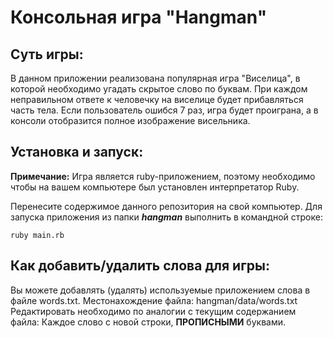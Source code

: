 Консольная игра "Hangman"
===

## Суть игры:

В данном приложении реализована популярная игра "Виселица", в которой необходимо угадать скрытое слово
по буквам. При каждом неправильном ответе к человечку на виселице будет прибавляться часть
тела. Если пользователь ошибся 7 раз, игра будет проиграна, а в консоли отобразится 
полное изображение висельника.

## Установка и запуск:

**Примечание:** Игра является ruby-приложением, поэтому необходимо чтобы на вашем компьютере был 
установлен интерпретатор Ruby.

Перенесите содержимое данного репозитория на свой компьютер.
Для запуска приложения из папки ***hangman*** выполнить в командной строке:

```
ruby main.rb
```

## Как добавить/удалить слова для игры:

Вы можете добавлять (удалять) используемые приложением слова в файле words.txt.
Местонахождение файла: hangman/data/words.txt
Редактировать необходимо по аналогии с текущим содержанием файла: Каждое слово с 
новой строки, **ПРОПИСНЫМИ** буквами.

